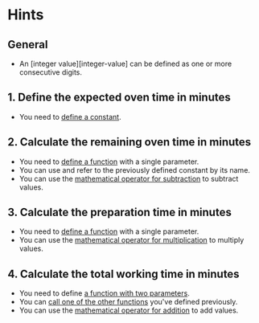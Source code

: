 # Hints

## General

- An [integer value][integer-value] can be defined as one or more consecutive digits.

## 1. Define the expected oven time in minutes

- You need to [define a constant][constant].

## 2. Calculate the remaining oven time in minutes

- You need to [define a function][function] with a single parameter.
- You can use and refer to the previously defined constant by its name.
- You can use the [mathematical operator for subtraction][arithmetical-operators] to subtract values.

## 3. Calculate the preparation time in minutes

- You need to [define a function][function] with a single parameter.
- You can use the [mathematical operator for multiplication][arithmetical-operators] to multiply values.

## 4. Calculate the total working time in minutes

- You need to define [a function with two parameters][multiple-parameters].
- You can [call one of the other functions][function] you've defined previously.
- You can use the [mathematical operator for addition][arithmetical-operators] to add values.

[integer value]: https://docs.swift.org/swift-book/documentation/the-swift-programming-language/thebasics/#Numeric-Literals
[constant]: https://docs.swift.org/swift-book/documentation/the-swift-programming-language/thebasics/#Constants-and-Variables
[function]: https://docs.swift.org/swift-book/documentation/the-swift-programming-language/functions#Defining-and-Calling-Functions
[arithmetical-operators]: https://docs.swift.org/swift-book/documentation/the-swift-programming-language/basicoperators/#Arithmetic-Operators
[multiple-parameters]: https://docs.swift.org/swift-book/documentation/the-swift-programming-language/functions/#Functions-With-Multiple-Parameters
